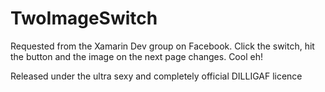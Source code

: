 # TwoImageSwitch

Requested from the Xamarin Dev group on Facebook. Click the switch, hit the button and the image on the next page changes. Cool eh!

Released under the ultra sexy and completely official DILLIGAF licence
